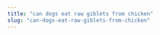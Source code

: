 ```yaml
---
title: "can dogs eat raw giblets from chicken"
slug: "can-dogs-eat-raw-giblets-from-chicken"
---
```


